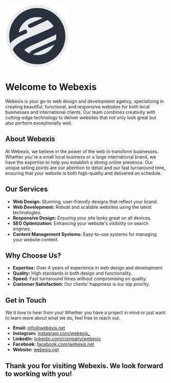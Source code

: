 <img src="./public/webexis-logo.png" alt="Webexis Logo" width="200" height="auto">

# Welcome to Webexis

Webexis is your go-to web design and development agency, specializing in creating beautiful, functional, and responsive websites for both local businesses and international clients. Our team combines creativity with cutting-edge technology to deliver websites that not only look great but also perform exceptionally well.

## About Webexis

At Webexis, we believe in the power of the web to transform businesses. Whether you're a small local business or a large international brand, we have the expertise to help you establish a strong online presence. Our unique selling points are our attention to detail and our fast turnaround time, ensuring that your website is both high-quality and delivered on schedule.

## Our Services

-   **Web Design:** Stunning, user-friendly designs that reflect your brand.
-   **Web Development:** Robust and scalable websites using the latest technologies.
-   **Responsive Design:** Ensuring your site looks great on all devices.
-   **SEO Optimization:** Enhancing your website's visibility on search engines.
-   **Content Management Systems:** Easy-to-use systems for managing your website content.

## Why Choose Us?

-   **Expertise:** Over 4 years of experience in web design and development.
-   **Quality:** High standards in both design and functionality.
-   **Speed:** Fast turnaround times without compromising on quality.
-   **Customer Satisfaction:** Our clients' happiness is our top priority.

## Get in Touch

We'd love to hear from you! Whether you have a project in mind or just want to learn more about what we do, feel free to reach out.

-   **Email:** [info@webexis.net](mailto:info@webexis.net)
-   **Instagram:** [instagram.com/webexis\_](https://www.instagram.com/webexis_/)
-   **LinkedIn:** [linkedin.com/company/webexis](https://www.linkedin.com/company/webexis)
-   **Facebook:** [facebook.com/webexis.net](https://www.facebook.com/webexis.net)
-   **Website:** [webexis.net](https://webexis.net)

## Thank you for visiting Webexis. We look forward to working with you!
